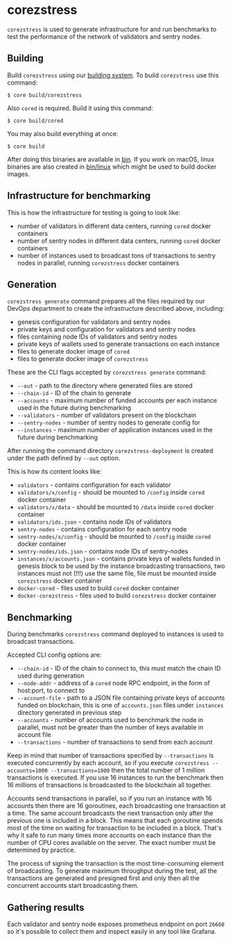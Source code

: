 # corezstress
`corezstress` is used to generate infrastructure for and run benchmarks to test the performance of the network of validators and sentry nodes.

## Building

Build `corezstress` using our [building system](../../../build).
To build `corezstress` use this command:

```
$ core build/corezstress
```

Also `cored` is required. Build it using this command:

```
$ core build/cored
```

You may also build everything at once:

```
$ core build
```

After doing this binaries are available in [bin](../../../bin).
If you work on macOS, linux binaries are also created in [bin/linux](../../../bin/linux) which might be used to build
docker images.

## Infrastructure for benchmarking

This is how the infrastructure for testing is going to look like:
- number of validators in different data centers, running `cored` docker containers
- number of sentry nodes in different data centers, running `cored` docker containers
- number of instances used to broadcast tons of transactions to sentry nodes in parallel, running `corezstress` docker containers

## Generation

`corezstress generate` command prepares all the files required by our DevOps department to create the infrastructure
described above, including:
- genesis configuration for validators and sentry nodes
- private keys and configuration for validators and sentry nodes
- files containing node IDs of validators and sentry nodes
- private keys of wallets used to generate transactions on each instance
- files to generate docker image of `cored`
- files to generate docker image of `corezstress`

These are the CLI flags accepted by `corezstress generate` command:

- `--out` - path to the directory where generated files are stored
- `--chain-id` - ID of the chain to generate
- `--accounts` - maximum number of funded accounts per each instance used in the future during benchmarking
- `--validators` - number of validators present on the blockchain
- `--sentry-nodes` - number of sentry nodes to generate config for
- `--instances` - maximum number of application instances used in the future during benchmarking

After running the command directory `corezstress-deployment` is created under the path defined by `--out` option.

This is how its content looks like:
- `validators` - contains configuration for each validator
- `validators/x/config` - should be mounted to `/config` inside `cored` docker container
- `validators/x/data` - should be mounted to `/data` inside `cored` docker container
- `validators/ids.json` - contains node IDs of validators
- `sentry-nodes` - contains configuration for each sentry node
- `sentry-nodes/x/config` - should be mounted to `/config` inside `cored` docker container
- `sentry-nodes/ids.json` - contains node IDs of sentry-nodes
- `instances/x/accounts.json` - contains private keys of wallets funded in genesis block to be used by the instance broadcasting transactions, two instances must not (!!!) use the same file, file must be mounted inside `corezstress` docker container
- `docker-cored` - files used to build `cored` docker container
- `docker-corezstress` - files used to build `corezstress` docker container

## Benchmarking

During benchmarks `corezstress` command deployed to instances is used to broadcast transactions.

Accepted CLI config options are:
- `--chain-id` - ID of the chain to connect to, this must match the chain ID used during generation
- `--node-addr` - address of a `cored` node RPC endpoint, in the form of host:port, to connect to
- `--account-file` - path to a JSON file containing private keys of accounts funded on blockchain, this is one of `accounts.json` files under `instances` directory generated in previous step
- `--accounts` - number of accounts used to benchmark the node in parallel, must not be greater than the number of keys available in account file
- `--transactions` - number of transactions to send from each account

Keep in mind that number of transactions specified by `--transactions` is executed concurrently by each account, so if you
execute `corezstress --accounts=1000 --transactions=1000` then the total number of 1 million transactions is executed.
If you use 16 instances to run the benchmark then 16 millions of transactions is broadcasted to the blockchain all together.

Accounts send transactions in parallel, so if you run an instance with 16 accounts then there are 16 goroutines,
each broadcasting one transaction at a time. The same account broadcasts the next transaction only after the previous one is included in a block.
This means that each goroutine spends most of the time on waiting for transaction to be included in a block.
That's why it safe to run many times more accounts on each instance than the number of CPU cores available on the server.
The exact number must be determined by practice.

The process of signing the transaction is the most time-consuming element of broadcasting. To generate maximum throughput
during the test, all the transactions are generated and presigned first and only then all the concurrent accounts start
broadcasting them.

## Gathering results

Each validator and sentry node exposes prometheus endpoint on port `26660` so it's possible to collect them and inspect easily
in any tool like Grafana.